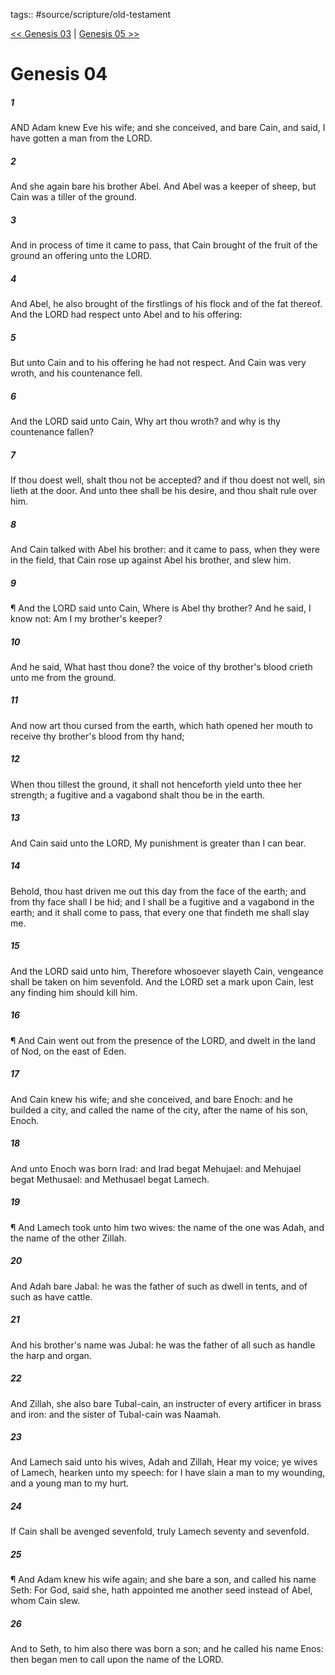 tags:: #source/scripture/old-testament

[<< Genesis 03](old-testament/01_Genesis/Genesis_03.md) | [Genesis 05 >>](old-testament/01_Genesis/Genesis_05.md)

# Genesis 04

##### 1

AND Adam knew Eve his wife; and she conceived, and bare Cain, and said, I have gotten a man from the LORD.

##### 2

And she again bare his brother Abel. And Abel was a keeper of sheep, but Cain was a tiller of the ground.

##### 3

And in process of time it came to pass, that Cain brought of the fruit of the ground an offering unto the LORD.

##### 4

And Abel, he also brought of the firstlings of his flock and of the fat thereof. And the LORD had respect unto Abel and to his offering:

##### 5

But unto Cain and to his offering he had not respect. And Cain was very wroth, and his countenance fell.

##### 6

And the LORD said unto Cain, Why art thou wroth? and why is thy countenance fallen?

##### 7

If thou doest well, shalt thou not be accepted? and if thou doest not well, sin lieth at the door. And unto thee shall be his desire, and thou shalt rule over him.

##### 8

And Cain talked with Abel his brother: and it came to pass, when they were in the field, that Cain rose up against Abel his brother, and slew him.

##### 9

¶ And the LORD said unto Cain, Where is Abel thy brother? And he said, I know not: Am I my brother's keeper?

##### 10

And he said, What hast thou done? the voice of thy brother's blood crieth unto me from the ground.

##### 11

And now art thou cursed from the earth, which hath opened her mouth to receive thy brother's blood from thy hand;

##### 12

When thou tillest the ground, it shall not henceforth yield unto thee her strength; a fugitive and a vagabond shalt thou be in the earth.

##### 13

And Cain said unto the LORD, My punishment is greater than I can bear.

##### 14

Behold, thou hast driven me out this day from the face of the earth; and from thy face shall I be hid; and I shall be a fugitive and a vagabond in the earth; and it shall come to pass, that every one that findeth me shall slay me.

##### 15

And the LORD said unto him, Therefore whosoever slayeth Cain, vengeance shall be taken on him sevenfold. And the LORD set a mark upon Cain, lest any finding him should kill him.

##### 16

¶ And Cain went out from the presence of the LORD, and dwelt in the land of Nod, on the east of Eden.

##### 17

And Cain knew his wife; and she conceived, and bare Enoch: and he builded a city, and called the name of the city, after the name of his son, Enoch.

##### 18

And unto Enoch was born Irad: and Irad begat Mehujael: and Mehujael begat Methusael: and Methusael begat Lamech.

##### 19

¶ And Lamech took unto him two wives: the name of the one was Adah, and the name of the other Zillah.

##### 20

And Adah bare Jabal: he was the father of such as dwell in tents, and of such as have cattle.

##### 21

And his brother's name was Jubal: he was the father of all such as handle the harp and organ.

##### 22

And Zillah, she also bare Tubal-cain, an instructer of every artificer in brass and iron: and the sister of Tubal-cain was Naamah.

##### 23

And Lamech said unto his wives, Adah and Zillah, Hear my voice; ye wives of Lamech, hearken unto my speech: for I have slain a man to my wounding, and a young man to my hurt.

##### 24

If Cain shall be avenged sevenfold, truly Lamech seventy and sevenfold.

##### 25

¶ And Adam knew his wife again; and she bare a son, and called his name Seth: For God, said she, hath appointed me another seed instead of Abel, whom Cain slew.

##### 26

And to Seth, to him also there was born a son; and he called his name Enos: then began men to call upon the name of the LORD.
